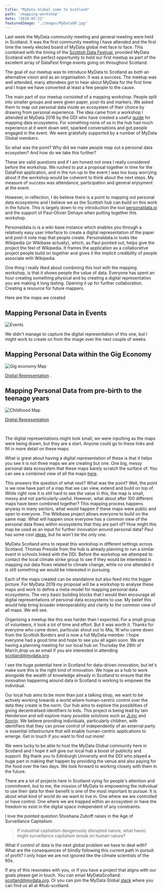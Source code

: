```yaml
---
title: "MyData Global come to Scotland"
path: '/mapping-workshop'
date: "2019-03-22"
featuredImage: "./images/MyDataGM.jpg"  
---
```


Last week the MyData community meeting and general meeting were held in Scotland. It was the first community meeting I have attended and the first time the newly elected board of MyData global met face to face. This combined with the timing of the [Scottish Data Festival](https://www.datafest.global/), provided MyData Scotland with the perfect opportunity to hold our first meetup as part of the excellent array of DataFest fringe events going on throughout Scotland.

The goal of our meetup was to introduce MyData to Scotland as both an alternative vision and as an organisation. It was a success. The meetup was well attended, many attendees got to hear about MyData for the first time and I hope we have converted at least a few people to the cause.

The main part of our meetup consisted of a mapping workshop. People split into smaller groups and were given paper, post-its and markers. We asked them to map out personal data inside an ecosystem of their choice by drawing from personal experience. The idea came from a workshop I attended at MyData 2018 by the ODI who have created a useful [guide](https://theodi.org/article/mapping-data-ecosystems/) for mapping data ecosystems. For something none of us in the hub had much experience at it went down well, sparked conversations and got people engaged in the event. We were gratefully supported by a number of MyData Global members.

So what was the point? Why did we make people map out a personal data ecosystem? And how do we take this further?

These are valid questions and if I am honest not ones I really considered before the workshop. We rushed to put a proposal together in time for the DataFest application, and in the run-up to the event I was too busy worrying about if the workshop would be coherent to think about the next steps. My measure of success was attendance, participation and general enjoyment at the event.

However, in reflection, I do believe there is a point to mapping out personal data ecosystems and I believe we as the Scottish hub can build on this work in the future. This is largely down to my introduction the tool [personaldata.io](https://wiki.personaldata.io) and the support of Paul-Olivier Dehaye when putting together this workshop.

Personaldata.io is a wiki-base instance which enables you through a relatively easy user interface to create a digital representation of the paper and post-it note map that people create. Personaldata.io looks like Wikipedia (or Wikibase actually), which, as Paul pointed out, helps give the project the feel of Wikipedia. It frames the application as a collaborative project people build on together and gives it the implicit credibility of people associate with Wikipedia.

One thing I really liked about combining this tool with the mapping workshop, is that it shows people the value of data. Everyone has spent an hour creating something physical and by creating a digital representation you are making it long lasting. Opening it up for further collaboration. Creating a resource for future mappers.

Here are the maps we created

## Mapping Personal Data in Events

![Events](./images/events_map.jpg)

We didn't manage to capture the digital representation of this one, but I might work to create on from the image over the next couple of weeks.

## Mapping Personal Data within the Gig Economy

![Gig economy Map](./images/labor_map.jpg)

[Digital Representation](https://query.personaldata.io/#%23defaultView%3AGraph%0APREFIX%20pdio%3A%20%3Chttp%3A%2F%2Fwiki.personaldata.io%2Fentity%2F%3E%0APREFIX%20pdiot%3A%20%3Chttp%3A%2F%2Fwiki.personaldata.io%2Fprop%2Fdirect%2F%3E%0APREFIX%20pdiop%3A%20%3Chttp%3A%2F%2Fwiki.personaldata.io%2Fprop%2F%3E%0APREFIX%20pdiops%3A%20%3Chttp%3A%2F%2Fwiki.personaldata.io%2Fprop%2Fstatement%2F%3E%0APREFIX%20pdiopq%3A%20%3Chttp%3A%2F%2Fwiki.personaldata.io%2Fprop%2Fqualifier%2F%3E%0A%0ASELECT%20%3Frel%20%3Fpred%20%3Fobj%20%3Fitem%20%3Fdomain%20%3FdomainLabel%20%3Frange%20%3FrangeLabel%20%0A%20%20%20WITH%20%7B%0A%20%20%20%20%20SELECT%20%3Ftable%20%0A%20%20%20%20%20WHERE%20%7B%0A%20%20%20%20%20%20%20BIND%28pdio%3AQ228%20AS%20%3Ftable%29%0A%20%20%20%20%20%7D%0A%20%20%20%7D%20AS%20%25workshop%0A%20%20%20WHERE%0A%20%20%20%7B%0A%20%20%20%20%20%0A%20%20%20OPTIONAL%20%7B%0A%20%20%20%20%20%3Ftable%20pdiop%3AP26%20%3Fdomain_prop.%0A%20%20%20%20%20%3Fdomain_prop%20pdiops%3AP26%20%3Fdomain.%0A%20%20%20%20%20%3Fdomain_prop%20pdiopq%3AP27%20%3FdomainLabel%0A%20%20%20%7D.%0A%20%20%20OPTIONAL%20%7B%0A%20%20%20%20%20%3Ftable%20pdiop%3AP26%20%3Frange_prop.%0A%20%20%20%20%20%3Frange_prop%20pdiops%3AP26%20%3Frange.%0A%20%20%20%20%20%3Frange_prop%20pdiopq%3AP27%20%3FrangeLabel%0A%20%20%20%7D.%0A%20%20%20%7B%0A%20%20%20%20%20SELECT%20%3Fdomain%20%3Frange%20WHERE%20%7B%0A%20%20%20%20%20%20%20%20%20%20INCLUDE%20%25workshop.%0A%20%20%20%20%20%20%20%20%20%20%3Ftable%20pdiop%3AP25%20%3FrelationshipStatement.%0A%20%20%20%20%20%20%20%20%20%20%3FrelationshipStatement%20pdiopq%3AP24%20%3Fdomain.%0A%20%20%20%20%20%20%20%20%20%20%3FrelationshipStatement%20pdiopq%3AP23%20%3Frange.%0A%20%20%20%20%20%20%20%7D%0A%20%20%20%20%20%0A%20%20%20%7D%0A%20%20%20UNION%0A%20%20%20%7B%20%20%0A%20%20%20%20%20SELECT%20%3Fdomain%20%3Frange%20WHERE%20%7B%0A%20%20%20%20%20%20%20%20%20%20INCLUDE%20%25workshop.%0A%20%20%20%20%20%20%20%20%20%20%3Ftable%20pdiop%3AP58%20%3FrelationshipInStatement.%0A%20%20%20%20%20%20%20%20%20%20%3FrelationshipInStatement%20pdiops%3AP58%20%3Frange.%0A%20%20%20%20%20%20%20%20%20%20%3FrelationshipInStatement%20pdiopq%3AP61%20%3Fdomain.%0A%20%20%20%20%20%20%20%7D%0A%20%20%20%7D%0A%20%20%20UNION%0A%20%20%20%7B%20%20%0A%20%20%20%20%20SELECT%20%3Fdomain%20%3Frange%20WHERE%20%7B%0A%20%20%20%20%20%20%20%20%20%20INCLUDE%20%25workshop.%0A%20%20%20%20%20%20%20%20%20%20%3Ftable%20pdiop%3AP59%20%3FrelationshipOutStatement.%0A%20%20%20%20%20%20%20%20%20%20%3FrelationshipOutStatement%20pdiops%3AP59%20%3Fdomain.%0A%20%20%20%20%20%20%20%20%20%20%3FrelationshipOutStatement%20pdiopq%3AP60%20%3Frange.%0A%20%20%20%20%20%20%20%7D%0A%20%20%20%7D.%0A%7D) .

## Mapping Personal Data from pre-birth to the teenage years

![Childhood Map](./images/prebirth_map.jpg)

[Digital Representation](https://query.personaldata.io/#%23defaultView%3AGraph%0APREFIX%20pdio%3A%20%3Chttp%3A%2F%2Fwiki.personaldata.io%2Fentity%2F%3E%0APREFIX%20pdiot%3A%20%3Chttp%3A%2F%2Fwiki.personaldata.io%2Fprop%2Fdirect%2F%3E%0APREFIX%20pdiop%3A%20%3Chttp%3A%2F%2Fwiki.personaldata.io%2Fprop%2F%3E%0APREFIX%20pdiops%3A%20%3Chttp%3A%2F%2Fwiki.personaldata.io%2Fprop%2Fstatement%2F%3E%0APREFIX%20pdiopq%3A%20%3Chttp%3A%2F%2Fwiki.personaldata.io%2Fprop%2Fqualifier%2F%3E%0A%0ASELECT%20%3Frel%20%3Fpred%20%3Fobj%20%3Fitem%20%3Fdomain%20%3FdomainLabel%20%3Frange%20%3FrangeLabel%20%0A%20%20%20WITH%20%7B%0A%20%20%20%20%20SELECT%20%3Ftable%20%0A%20%20%20%20%20WHERE%20%7B%0A%20%20%20%20%20%20%20BIND%28pdio%3AQ227%20AS%20%3Ftable%29%0A%20%20%20%20%20%7D%0A%20%20%20%7D%20AS%20%25workshop%0A%20%20%20WHERE%0A%20%20%20%7B%0A%20%20%20%20%20%0A%20%20%20OPTIONAL%20%7B%0A%20%20%20%20%20%3Ftable%20pdiop%3AP26%20%3Fdomain_prop.%0A%20%20%20%20%20%3Fdomain_prop%20pdiops%3AP26%20%3Fdomain.%0A%20%20%20%20%20%3Fdomain_prop%20pdiopq%3AP27%20%3FdomainLabel%0A%20%20%20%7D.%0A%20%20%20OPTIONAL%20%7B%0A%20%20%20%20%20%3Ftable%20pdiop%3AP26%20%3Frange_prop.%0A%20%20%20%20%20%3Frange_prop%20pdiops%3AP26%20%3Frange.%0A%20%20%20%20%20%3Frange_prop%20pdiopq%3AP27%20%3FrangeLabel%0A%20%20%20%7D.%0A%20%20%20%7B%0A%20%20%20%20%20SELECT%20%3Fdomain%20%3Frange%20WHERE%20%7B%0A%20%20%20%20%20%20%20%20%20%20INCLUDE%20%25workshop.%0A%20%20%20%20%20%20%20%20%20%20%3Ftable%20pdiop%3AP25%20%3FrelationshipStatement.%0A%20%20%20%20%20%20%20%20%20%20%3FrelationshipStatement%20pdiopq%3AP24%20%3Fdomain.%0A%20%20%20%20%20%20%20%20%20%20%3FrelationshipStatement%20pdiopq%3AP23%20%3Frange.%0A%20%20%20%20%20%20%20%7D%0A%20%20%20%20%20%0A%20%20%20%7D%0A%20%20%20UNION%0A%20%20%20%7B%20%20%0A%20%20%20%20%20SELECT%20%3Fdomain%20%3Frange%20WHERE%20%7B%0A%20%20%20%20%20%20%20%20%20%20INCLUDE%20%25workshop.%0A%20%20%20%20%20%20%20%20%20%20%3Ftable%20pdiop%3AP58%20%3FrelationshipInStatement.%0A%20%20%20%20%20%20%20%20%20%20%3FrelationshipInStatement%20pdiops%3AP58%20%3Frange.%0A%20%20%20%20%20%20%20%20%20%20%3FrelationshipInStatement%20pdiopq%3AP61%20%3Fdomain.%0A%20%20%20%20%20%20%20%7D%0A%20%20%20%7D%0A%20%20%20UNION%0A%20%20%20%7B%20%20%0A%20%20%20%20%20SELECT%20%3Fdomain%20%3Frange%20WHERE%20%7B%0A%20%20%20%20%20%20%20%20%20%20INCLUDE%20%25workshop.%0A%20%20%20%20%20%20%20%20%20%20%3Ftable%20pdiop%3AP59%20%3FrelationshipOutStatement.%0A%20%20%20%20%20%20%20%20%20%20%3FrelationshipOutStatement%20pdiops%3AP59%20%3Fdomain.%0A%20%20%20%20%20%20%20%20%20%20%3FrelationshipOutStatement%20pdiopq%3AP60%20%3Frange.%0A%20%20%20%20%20%20%20%7D%0A%20%20%20%7D.%0A%7D)

<br/>

The digital representations might look small, we were inputting as the maps were being drawn, but they are a start. Anyone could go to these links and fill in more detail on these maps.

What is great about having a digital representation of these is that it helps you see it is not three maps we are creating but one. One big, messy personal data ecosystem that these maps barely scratch the surface of. You can see a combined view of all the maps [here](https://query.personaldata.io/#%23defaultView%3AGraph%0APREFIX%20pdio%3A%20%3Chttp%3A%2F%2Fwiki.personaldata.io%2Fentity%2F%3E%0APREFIX%20pdiot%3A%20%3Chttp%3A%2F%2Fwiki.personaldata.io%2Fprop%2Fdirect%2F%3E%0APREFIX%20pdiop%3A%20%3Chttp%3A%2F%2Fwiki.personaldata.io%2Fprop%2F%3E%0APREFIX%20pdiops%3A%20%3Chttp%3A%2F%2Fwiki.personaldata.io%2Fprop%2Fstatement%2F%3E%0APREFIX%20pdiopq%3A%20%3Chttp%3A%2F%2Fwiki.personaldata.io%2Fprop%2Fqualifier%2F%3E%0A%0ASELECT%20%3Frel%20%3Fpred%20%3Fobj%20%3Fitem%20%3Fdomain%20%3FdomainLabel%20%3Frange%20%3FrangeLabel%20%0A%20%20%20WITH%20%7B%0A%20%20%20%20%20SELECT%20%3Ftable%20%0A%20%20%20%20%20WHERE%20%7B%0A%20%20%20%20%20%20%20pdio%3AQ224%20pdiot%3AP63%20%3Ftable.%0A%20%20%20%20%20%7D%0A%20%20%20%7D%20AS%20%25workshop%0A%20%20%20WHERE%0A%20%20%20%7B%0A%20%20%20%20%20%0A%20%20%20OPTIONAL%20%7B%0A%20%20%20%20%20%3Ftable%20pdiop%3AP26%20%3Fdomain_prop.%0A%20%20%20%20%20%3Fdomain_prop%20pdiops%3AP26%20%3Fdomain.%0A%20%20%20%20%20%3Fdomain_prop%20pdiopq%3AP27%20%3FdomainLabel%0A%20%20%20%7D.%0A%20%20%20OPTIONAL%20%7B%0A%20%20%20%20%20%3Ftable%20pdiop%3AP26%20%3Frange_prop.%0A%20%20%20%20%20%3Frange_prop%20pdiops%3AP26%20%3Frange.%0A%20%20%20%20%20%3Frange_prop%20pdiopq%3AP27%20%3FrangeLabel%0A%20%20%20%7D.%0A%20%20%20%7B%0A%20%20%20%20%20SELECT%20%3Fdomain%20%3Frange%20WHERE%20%7B%0A%20%20%20%20%20%20%20%20%20%20INCLUDE%20%25workshop.%0A%20%20%20%20%20%20%20%20%20%20%3Ftable%20pdiop%3AP25%20%3FrelationshipStatement.%0A%20%20%20%20%20%20%20%20%20%20%3FrelationshipStatement%20pdiopq%3AP24%20%3Fdomain.%0A%20%20%20%20%20%20%20%20%20%20%3FrelationshipStatement%20pdiopq%3AP23%20%3Frange.%0A%20%20%20%20%20%20%20%7D%0A%20%20%20%20%20%0A%20%20%20%7D%0A%20%20%20UNION%0A%20%20%20%7B%20%20%0A%20%20%20%20%20SELECT%20%3Fdomain%20%3Frange%20WHERE%20%7B%0A%20%20%20%20%20%20%20%20%20%20INCLUDE%20%25workshop.%0A%20%20%20%20%20%20%20%20%20%20%3Ftable%20pdiop%3AP58%20%3FrelationshipInStatement.%0A%20%20%20%20%20%20%20%20%20%20%3FrelationshipInStatement%20pdiops%3AP58%20%3Frange.%0A%20%20%20%20%20%20%20%20%20%20%3FrelationshipInStatement%20pdiopq%3AP61%20%3Fdomain.%0A%20%20%20%20%20%20%20%7D%0A%20%20%20%7D%0A%20%20%20UNION%0A%20%20%20%7B%20%20%0A%20%20%20%20%20SELECT%20%3Fdomain%20%3Frange%20WHERE%20%7B%0A%20%20%20%20%20%20%20%20%20%20INCLUDE%20%25workshop.%0A%20%20%20%20%20%20%20%20%20%20%3Ftable%20pdiop%3AP59%20%3FrelationshipOutStatement.%0A%20%20%20%20%20%20%20%20%20%20%3FrelationshipOutStatement%20pdiops%3AP59%20%3Fdomain.%0A%20%20%20%20%20%20%20%20%20%20%3FrelationshipOutStatement%20pdiopq%3AP60%20%3Frange.%0A%20%20%20%20%20%20%20%7D%0A%20%20%20%7D.%0A%7D).

This answers the question of what next? What was the point? Well, the point is we now have part of a map that we can view, extend and build on top of. While right now it is still hard to see the value in this, the map is small, messy and not particularly useful. However, what about after 100 different maps have been combined together? This mapping process happens anyway in many sectors, what would happen if these maps were public and open to everyone. The Wikibase project allows everyone to build on the same map. What will happen once everyone has a common view of the personal data flows within ecosystems that they are part of? How might this map be used as an input for further innovation around personal data? Paul has some cool [ideas](https://www.youtube.com/watch?v=miVWeLuXQuc), but he won't be the only one.

MyData Scotland aims to repeat this workshop in different settings across Scotland. Thomas Presslie from the hub is already planning to run a similar event in schools linked with the DDI. Before the workshop we attemped to contact the local climate strike group to see if they would be interested in mapping out data flows related to climate change, while no one attended it is still something we would be interested in pursuing.

Each of the maps created can be standalone but also feed into the bigger picture. For MyData 2019 my proposal will be a workshop to analyse these maps and work to define a meta-model for mapping personal data ecosystems. The very basic building blocks that I would then encourage all digital representations of personal data ecosystems to use. My belief this would help bring broader interoperability and clarity to the common view of all maps. We will see.

Organising a meetup like this was harder than I expected. For a small group of volunteers, it took a lot of time and effort. But it was worth it. Thanks for everyone who came down, particular shout out to Mia, 16 who came down from the Scottish Borders and is now a full MyData member. I hope everyone had a good time and hope to see you all again soon. We are having a planning meeting for our local hub on Thursday the 28th of March,drop us an email if you are interested in attending scotland@mydata.org. 

I see the huge potential here in Scotland for data-driven innovation, but let's make sure this is the right kind of innovation. We hope as a hub to work alongside the wealth of knowledge already in Scotland to ensure that the innovation happening around data in Scotland is working to empower the individual. 

Our local hub aims to be more than just a talking shop, we want to be actively working towards a world where human-centric control over the data they create is the norm. Our hub aims to explore the possiblities of giving decentralised identifiers to kids. This project is being lead by Iain Henderson and will explore many possible solutions such as [JLinc](https://www.jlinc.com/) and [Sovrin](https://sovrin.org/). We believe providing individuals, particularly children, with identifiers that they can prove control of independently of an external party is essential infastructure that will enable human-centric applications to emerge. Get in touch if you want to find out more!

We were lucky to be able to host the MyData Global community here in Scotland and I hope it will give our local hub a boost of publicity and support. Big thank you to Edinburgh University and the DDI who played a huge part in making that happen by providing the venue and also paying for the food over the two days. We look forward to working closely with them in the future.

There are a lot of projects here in Scotland vying for people's attention and commitment, but to me, the mission of MyData to empowering the individual to use their data for their benefit is one of the most important to pursue. It is about what kind of world do we want to live in. One where we are controlled or have control. One where we are trapped within an ecosystem or have the freedom to exist in the digital space independent of any constraints.

I love the pointed question Shoshana Zuboff raises in the Age of Surveillance Capitalism:

> If industrial capitalism dangerously disrupted nature, what havoc might surveillance capitalism wreak on human nature?

What if control of data is the next global problem we have to deal with? What are the consequences of blindly following this current path in pursuit of profit? I only hope we are not ignored like the climate scientists of the 60s.

If any of this resonates with you, or if you have a project that aligns with our goals please get in touch. You can email MyDataScotland: scotland@mydata.org. Or you can join the MyData Global [slack](https://mydata.org/slack/) where you can find us all at #hub-scotland.